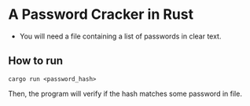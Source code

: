 # A Password Cracker in Rust

- You will need a file containing a list of passwords in clear text.

## How to run

    cargo run <password_hash>

Then, the program will verify if the hash matches some password in file.
